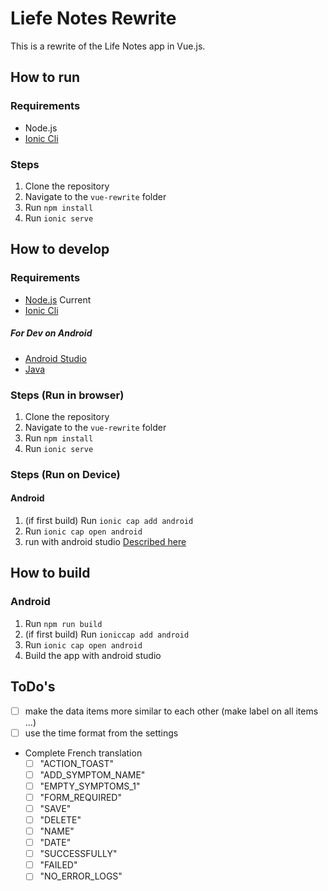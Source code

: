 # Liefe Notes Rewrite

This is a rewrite of the Life Notes app in Vue.js.

## How to run

### Requirements

- Node.js
- [Ionic Cli](https://ionicframework.com/docs/intro/cli)

### Steps

1. Clone the repository
2. Navigate to the `vue-rewrite` folder
3. Run `npm install`
4. Run `ionic serve`

## How to develop

### Requirements

- [Node.js](https://nodejs.org/en/download/package-manager) Current
- [Ionic Cli](https://ionicframework.com/docs/intro/cli)

##### For Dev on Android

- [Android Studio](https://developer.android.com/studio)
- [Java](https://www.java.com/en/download/)

### Steps (Run in browser)

1. Clone the repository
2. Navigate to the `vue-rewrite` folder
3. Run `npm install`
4. Run `ionic serve`

### Steps (Run on Device)

#### Android

1. (if first build) Run `ionic cap add android`
2. Run `ionic cap open android`
3. run with android studio [Described here](https://capacitorjs.com/docs/android#running-with-android-studio)

## How to build

### Android

1. Run `npm run build`
2. (if first build) Run `ioniccap add android`
3. Run `ionic cap open android`
4. Build the app with android studio

## ToDo's

- [ ] make the data items more similar to each other (make label on all items ...)
- [ ] use the time format from the settings
- Complete French translation
  - [ ] "ACTION_TOAST"
  - [ ] "ADD_SYMPTOM_NAME"
  - [ ] "EMPTY_SYMPTOMS_1"
  - [ ] "FORM_REQUIRED"
  - [ ] "SAVE"
  - [ ] "DELETE"
  - [ ] "NAME"
  - [ ] "DATE"
  - [ ] "SUCCESSFULLY"
  - [ ] "FAILED"
  - [ ] "NO_ERROR_LOGS"
